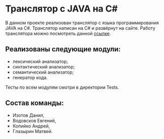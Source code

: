 # Транслятор с JAVA на C#

В данном проекте реализован транслятор с языка программирования JAVA на C#. 
Транслятор написан на C# и развёрнут на сайте.
Работу транслятора можно посмотреть данной [ссылке](http://62.217.179.64/).

## Реализованы следующие модули:

- лексический анализатор;
- синтактический анализатор;
- семантический анализатор;
- генератор кода.

Тесты по всем модулям смотри в директории Tests.

## Состав команды:

- Изотов Данил,
- Водовсков Евгений,
- Копийко Андрей,
- Глазырин Матвей.

